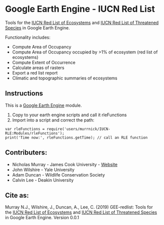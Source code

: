 # Google Earth Engine - IUCN Red List

Tools for the [IUCN Red List of Ecosystems](https://iucnrle.org) and [IUCN Red List of Threatened Species](https://www.iucnredlist.org) in Google Earth Engine.

Functionality includes:

* Compute Area of Occupancy 
* Compute Area of Occupancy occupied by >1% of ecosystem (red list of ecosystems)
* Compute Extent of Occurrence
* Calculate areas of rasters
* Export a red list report
* Climatic and topographic summaries of ecosystems

## Instructions

This is a [Google Earth Engine](https://earthengine.google.com/) module. 
1. Copy to your earth engine scripts and call it rleFunctions
2. Import into a script and correct the path:
```
var rleFunctions = require('users/murrnick/IUCN-RLE:Modules/rleFunctions');
print('Time now:', rleFunctions.getTime); // call an RLE function
```

## Contributers:

* Nicholas Murray - James Cook University - [Website](https://www.murrayensis.org)
* John Wilshire - Yale University
* Adam Duncan - Wildlife Conservation Society
* Calvin Lee - Deakin University

## Cite as:
Murray N.J., Wilshire, J., Duncan, A., Lee, C. (2019) GEE-redlist: Tools for the [IUCN Red List of Ecosystems](https://iucnrle.org) and [IUCN Red List of Threatened Species](https://www.iucnredlist.org) in Google Earth Engine. Version 0.0.1
